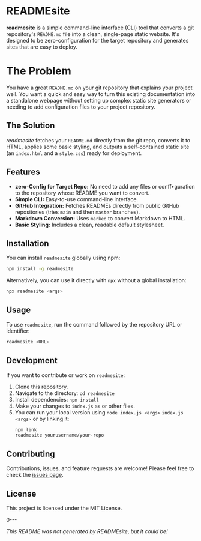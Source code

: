 # READMEsite

**readmesite** is a simple command-line interface (CLI) tool that converts a git repository's `README.md` file into a clean, single-page static website. It's designed to be zero-configuration for the target repository and generates sites that are easy to deploy.

# The Problem
You have a great `README.md` on your git repository that explains your project well. You want a quick and easy way to turn this existing documentation into a standalone webpage without setting up complex static site generators or needing to add configuration files to your project repository.

## The Solution
*readmesite* fetches your `README.md` directly from the git repo, converts it to HTML, applies some basic styling, and outputs a self-contained static site (an `index.html` and a `style.css`) ready for deployment.

## Features
-   **zero-Config for Target Repo:** No need to add any files or conff•guration to the repository whose README you want to convert.
-   **Simple CLI:** Easy-to-use command-line interface.
-   **GitHub Integration:** Fetches READMEs directly from public GitHub repositories (tries `main` and then `master` branches).
-   **Markdown Conversion:** Uses `marked` to convert Markdown to HTML.
-   **Basic Styling:** Includes a clean, readable default stylesheet.

## Installation

You can install `readmesite` globally using npm:

```bash
npm install -g readmesite
```   

Alternatively, you can use it directly with `npx` without a global installation:
```bash
npx readmesite <args>
```    

## Usage

To use `readmesite`, run the command followed by the repository URL or identifier:

```bash
readmesite <URL>
```

## Development

If you want to contribute or work on `readmesite`:

1. Clone this repository.
2. Navigate to the directory: `cd readmesite`
3. Install dependencies: `npm install`    
4. Make your changes to `index.js` as or other files.
5. You can run your local version using `node index.js <args>` `index.js <args>` or by linking it:
    ```bash
    npm link
    readmesite yourusername/your-repo
    ```   

## Contributing

Contributions, issues, and feature requests are welcome! Please feel free to check the [issues page](https://github.com/bquast/readmesite/issues).

## License

This project is licensed under the MIT License.

0---

*This README was not generated by READMEsite, but it could be!*
